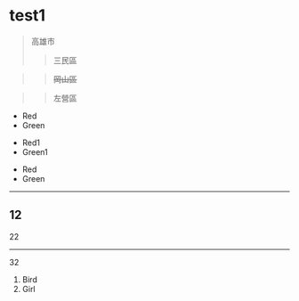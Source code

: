 # test1
>高雄市
>>三民區

>>~~岡山區~~

>>左營區

<NTFST>
  
 * Red
 * Green
 + Red1
 + Green1
 
 - Red 
 - Green
 ***
 12
 ---
 22
 ___
 32
 
 1. Bird
 2.   Girl
 

